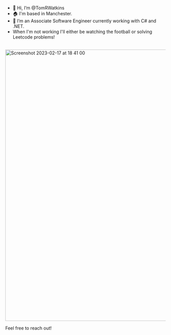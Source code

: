 - 👋 Hi, I’m @TomRWatkins
- :house: I'm based in Manchester.
- 👀 I’m an Associate Software Engineer currently working with C# and .NET.
- When I'm not working I'll either be watching the football or solving Leetcode problems!
<br>

<img width="854" alt="Screenshot 2023-02-17 at 18 41 00" src="https://user-images.githubusercontent.com/47918164/219757045-37bf4140-e79c-493f-a839-b762993b44a0.png">


Feel free to reach out!


